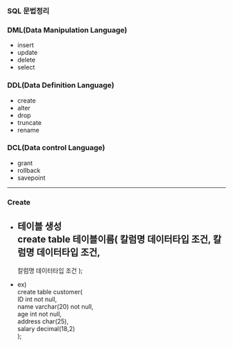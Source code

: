 ### SQL 문법정리

### DML(Data Manipulation Language)
- insert
- update
- delete
- select

### DDL(Data Definition Language)
- create
- alter
- drop
- truncate
- rename

### DCL(Data control Language)
- grant
- rollback
- savepoint

***

### Create
- 테이블 생성       
create table 테이블이름(
    칼럼명 데이터타입 조건,
    칼럼명 데이터타입 조건,
    ---
    칼럼명 데이터타입 조건
);

- ex)            
create table customer(      
    ID          int             not null,       
    name        varchar(20)     not null,           
    age         int             not null,       
    address     char(25),       
    salary      decimal(18,2)           
);      

